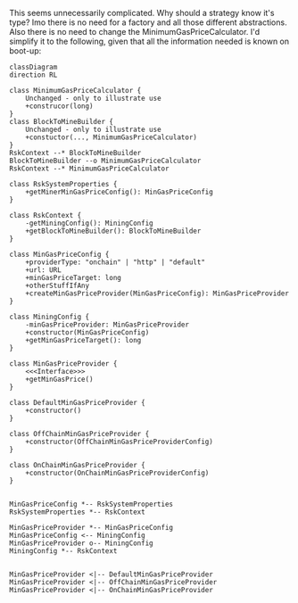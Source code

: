 This seems unnecessarily complicated. Why should a strategy know it's type? Imo there is no need for a factory and all those different abstractions. Also there is no need to change the MinimumGasPriceCalculator. I'd simplify it to the following, given that all the information needed is known on boot-up:

```mermaid
classDiagram
direction RL

class MinimumGasPriceCalculator {
    Unchanged - only to illustrate use
    +construcor(long)
}
class BlockToMineBuilder {
    Unchanged - only to illustrate use
    +constuctor(..., MinimumGasPriceCalculator)
}
RskContext --* BlockToMineBuilder
BlockToMineBuilder --o MinimumGasPriceCalculator
RskContext --* MinimumGasPriceCalculator

class RskSystemProperties {
    +getMinerMinGasPriceConfig(): MinGasPriceConfig
}

class RskContext {
    -getMiningConfig(): MiningConfig
    +getBlockToMineBuilder(): BlockToMineBuilder
}

class MinGasPriceConfig {
    +providerType: "onchain" | "http" | "default"
    +url: URL
    +minGasPriceTarget: long
    +otherStuffIfAny
    +createMinGasPriceProvider(MinGasPriceConfig): MinGasPriceProvider
}

class MiningConfig {
    -minGasPriceProvider: MinGasPriceProvider
    +constructor(MinGasPriceConfig)
    +getMinGasPriceTarget(): long
}

class MinGasPriceProvider {
    <<<Interface>>>
    +getMinGasPrice()
}

class DefaultMinGasPriceProvider {
    +constructor()
}

class OffChainMinGasPriceProvider {
    +constructor(OffChainMinGasPriceProviderConfig)
}

class OnChainMinGasPriceProvider {
    +constructor(OnChainMinGasPriceProviderConfig)
}


MinGasPriceConfig *-- RskSystemProperties
RskSystemProperties *-- RskContext

MinGasPriceProvider *-- MinGasPriceConfig
MinGasPriceConfig <-- MiningConfig
MinGasPriceProvider o-- MiningConfig
MiningConfig *-- RskContext


MinGasPriceProvider <|-- DefaultMinGasPriceProvider
MinGasPriceProvider <|-- OffChainMinGasPriceProvider
MinGasPriceProvider <|-- OnChainMinGasPriceProvider
```
